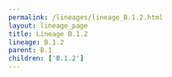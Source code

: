 ```yaml
---
permalink: /lineages/lineage_B.1.2.html
layout: lineage_page
title: Lineage B.1.2
lineage: B.1.2
parent: B.1
children: ['B.1.2']
---
```

